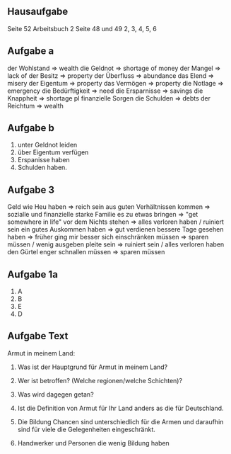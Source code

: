 ## Hausaufgabe


Seite 52 Arbeitsbuch 2
Seite 48 und 49 2, 3, 4, 5, 6


## Aufgabe a

der Wohlstand => wealth
die Geldnot => shortage of money
der Mangel => lack of
der Besitz => property
der Überfluss => abundance
das Elend => misery
der Eigentum => property
das Vermögen => property
die Notlage => emergency
die Bedürftigkeit => need
die Ersparnisse => savings
die Knappheit => shortage
pl finanzielle Sorgen
die Schulden => debts
der Reichtum => wealth

## Aufgabe b

1. unter Geldnot leiden
2. über Eigentum verfügen
3. Erspanisse haben
4. Schulden haben.

## Aufgabe 3

Geld wie Heu haben => reich sein
aus guten Verhältnissen kommen => sozialle und finanzielle starke Familie
es zu etwas bringen => "get somewhere in life"
vor dem Nichts stehen => alles verloren haben / ruiniert sein
ein gutes Auskommen haben => gut verdienen
bessere Tage gesehen haben => früher ging mir besser
sich einschränken müssen => sparen müssen / wenig ausgeben 
pleite sein => ruiniert sein / alles verloren haben
den Gürtel enger schnallen müssen => sparen müssen

## Aufgabe 1a

1. A
2. B
3. E
4. D

## Aufgabe Text

Armut in meinem Land:
1. Was ist der Hauptgrund für Armut in meinem Land?
2. Wer ist betroffen? (Welche regionen/welche Schichten)?
3. Was wird dagegen getan?
4. Ist die Definition von Armut für Ihr Land anders as die für Deutschland.

1. Die Bildung Chancen sind unterschiedlich für die Armen und daraufhin sind für viele die Gelegenheiten eingeschränkt.
2. Handwerker und Personen die wenig Bildung haben
